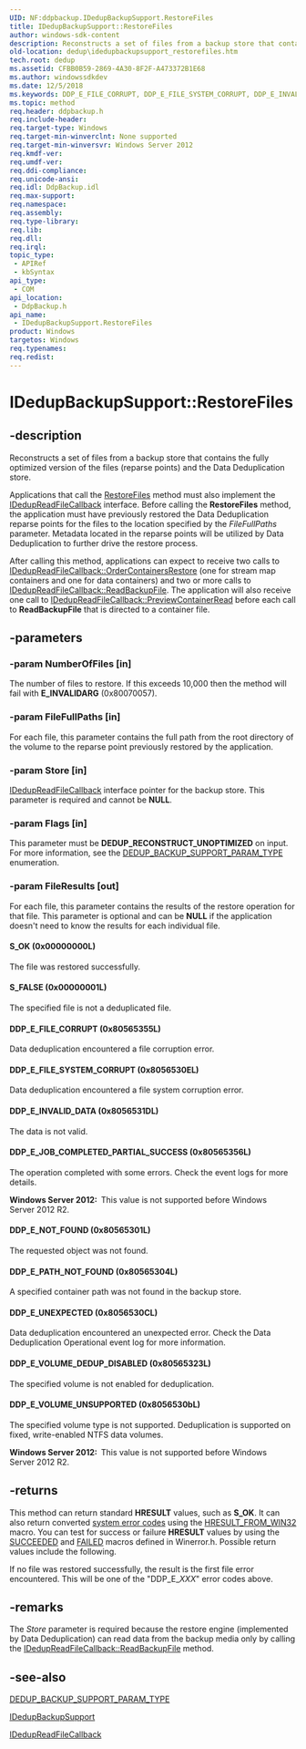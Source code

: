 ```yaml
---
UID: NF:ddpbackup.IDedupBackupSupport.RestoreFiles
title: IDedupBackupSupport::RestoreFiles
author: windows-sdk-content
description: Reconstructs a set of files from a backup store that contains the fully optimized version of the files (reparse points) and the Data Deduplication store.
old-location: dedup\idedupbackupsupport_restorefiles.htm
tech.root: dedup
ms.assetid: CFBB0B59-2869-4A30-8F2F-A473372B1E68
ms.author: windowssdkdev
ms.date: 12/5/2018
ms.keywords: DDP_E_FILE_CORRUPT, DDP_E_FILE_SYSTEM_CORRUPT, DDP_E_INVALID_DATA, DDP_E_JOB_COMPLETED_PARTIAL_SUCCESS, DDP_E_NOT_FOUND, DDP_E_PATH_NOT_FOUND, DDP_E_UNEXPECTED, DDP_E_VOLUME_DEDUP_DISABLED, DDP_E_VOLUME_UNSUPPORTED, IDedupBackupSupport interface [Data Deduplication API],RestoreFiles method, IDedupBackupSupport.RestoreFiles, IDedupBackupSupport::RestoreFiles, RestoreFiles, RestoreFiles method [Data Deduplication API], RestoreFiles method [Data Deduplication API],IDedupBackupSupport interface, S_FALSE, S_OK, ddpbackup/IDedupBackupSupport::RestoreFiles, dedup.idedupbackupsupport_restorefile, dedup.idedupbackupsupport_restorefiles
ms.topic: method
req.header: ddpbackup.h
req.include-header: 
req.target-type: Windows
req.target-min-winverclnt: None supported
req.target-min-winversvr: Windows Server 2012
req.kmdf-ver: 
req.umdf-ver: 
req.ddi-compliance: 
req.unicode-ansi: 
req.idl: DdpBackup.idl
req.max-support: 
req.namespace: 
req.assembly: 
req.type-library: 
req.lib: 
req.dll: 
req.irql: 
topic_type:
 - APIRef
 - kbSyntax
api_type:
 - COM
api_location:
 - DdpBackup.h
api_name:
 - IDedupBackupSupport.RestoreFiles
product: Windows
targetos: Windows
req.typenames: 
req.redist: 
---
```


# IDedupBackupSupport::RestoreFiles


## -description


Reconstructs a set of files from a backup store that contains the fully optimized version of the files 
     (reparse points) and the Data Deduplication store.

Applications that call the 
    <a href="https://msdn.microsoft.com/library/Hh449224(v=VS.85).aspx">RestoreFiles</a> method must also implement 
    the <a href="https://msdn.microsoft.com/0B7F5A5B-EB60-4BAF-86AF-D9101F3B482C">IDedupReadFileCallback</a> interface. Before 
    calling the <b>RestoreFiles</b> method, the 
    application must have previously restored the Data Deduplication reparse points for the files to the location 
    specified by the <i>FileFullPaths</i> parameter. Metadata located in the reparse points will be 
    utilized by Data Deduplication to further drive the restore process.

After calling this method, applications can expect to receive two calls to 
    <a href="https://msdn.microsoft.com/25871056-5833-40DA-9C5B-690DCAB16E5C">IDedupReadFileCallback::OrderContainersRestore</a> 
    (one for stream map containers and one for data containers) and two or more calls to 
    <a href="https://msdn.microsoft.com/9A85B32B-7430-46AC-A9BF-2896651F40AF">IDedupReadFileCallback::ReadBackupFile</a>. 
    The application will also receive one call to 
    <a href="https://msdn.microsoft.com/A3AFB530-ED97-4BEC-BF9D-668115E36A36">IDedupReadFileCallback::PreviewContainerRead</a> 
    before each call to 
    <b>ReadBackupFile</b> that is directed 
    to a container file.


## -parameters




### -param NumberOfFiles [in]

The number of files to restore. If this exceeds 10,000 then the method will fail with 
      <b>E_INVALIDARG</b> (0x80070057).


### -param FileFullPaths [in]

For each file, this parameter contains the full path from the root directory of the volume to the reparse 
      point previously restored by the application.


### -param Store [in]


<a href="https://msdn.microsoft.com/0B7F5A5B-EB60-4BAF-86AF-D9101F3B482C">IDedupReadFileCallback</a> interface pointer 
      for the backup store. This parameter is required and cannot be <b>NULL</b>.


### -param Flags [in]

This parameter must be <b>DEDUP_RECONSTRUCT_UNOPTIMIZED</b> on input. For more 
      information, see the 
      <a href="https://msdn.microsoft.com/654663C4-1E28-435A-9D81-1E390BC66B62">DEDUP_BACKUP_SUPPORT_PARAM_TYPE</a> 
       enumeration.


### -param FileResults [out]

For each file, this parameter contains the results of the restore operation for that file. This parameter 
      is optional and can be <b>NULL</b> if the application doesn't need to know the results for each individual file.



#### S_OK (0x00000000L)

The file was restored successfully.



#### S_FALSE (0x00000001L)

The specified file is not a deduplicated file.



#### DDP_E_FILE_CORRUPT (0x80565355L)

Data deduplication encountered a file corruption error.



#### DDP_E_FILE_SYSTEM_CORRUPT (0x8056530EL)

Data deduplication encountered a file system corruption error.



#### DDP_E_INVALID_DATA (0x8056531DL)

The data is not valid.



#### DDP_E_JOB_COMPLETED_PARTIAL_SUCCESS (0x80565356L)

The operation completed with some errors. Check the event logs for more details.

<b>Windows Server 2012:  </b>This value is not supported before Windows Server 2012 R2.



#### DDP_E_NOT_FOUND (0x80565301L)

The requested object was not found.



#### DDP_E_PATH_NOT_FOUND (0x80565304L)

A specified container path was not found in the backup store.



#### DDP_E_UNEXPECTED (0x8056530CL)

Data deduplication encountered an unexpected error. Check the Data Deduplication Operational event log 
        for more information.



#### DDP_E_VOLUME_DEDUP_DISABLED (0x80565323L)

The specified volume is not enabled for deduplication.



#### DDP_E_VOLUME_UNSUPPORTED (0x8056530bL)

The specified volume type is not supported. Deduplication is supported on fixed, write-enabled NTFS data 
         volumes.

<b>Windows Server 2012:  </b>This value is not supported before Windows Server 2012 R2.


## -returns



This method can return standard <b>HRESULT</b> values, such as 
       <b>S_OK</b>. It can also return converted 
       <a href="https://msdn.microsoft.com/4a3a8feb-a05f-4614-8f04-1f507da7e5b7">system error codes</a> using the 
       <a href="https://msdn.microsoft.com/en-us/library/ms680746(v=VS.85).aspx">HRESULT_FROM_WIN32</a> macro. You can test for success 
       or failure <b>HRESULT</b> values by using the 
       <a href="https://msdn.microsoft.com/en-us/library/ms687197(v=VS.85).aspx">SUCCEEDED</a> and 
       <a href="https://msdn.microsoft.com/en-us/library/ms693474(v=VS.85).aspx">FAILED</a> macros defined in Winerror.h. Possible 
       return values include the following.

If no file was restored successfully, the result is the first file error encountered. This will be one of the 
       "DDP_E_<i>XXX</i>" error codes above.




## -remarks



The <i>Store</i> parameter is required because the restore engine (implemented by Data 
    Deduplication) can read data from the backup media only by calling the 
    <a href="https://msdn.microsoft.com/9A85B32B-7430-46AC-A9BF-2896651F40AF">IDedupReadFileCallback::ReadBackupFile</a> 
    method.




## -see-also




<a href="https://msdn.microsoft.com/654663C4-1E28-435A-9D81-1E390BC66B62">DEDUP_BACKUP_SUPPORT_PARAM_TYPE</a>



<a href="https://msdn.microsoft.com/45AACC37-3C83-4DBA-8C18-26D76ED831BB">IDedupBackupSupport</a>



<a href="https://msdn.microsoft.com/0B7F5A5B-EB60-4BAF-86AF-D9101F3B482C">IDedupReadFileCallback</a>
 

 

